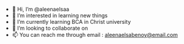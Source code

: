 - 👋 Hi, I’m @aleenaelsaa
- 👀 I’m interested in learning new things
- 🌱 I’m currently learning BCA in Christ university
- 💞️ I’m looking to collaborate on 
- 📫 You can reach me through email : aleenaelsabenoy@email.com


<!---
aleenaelsaa/aleenaelsaa is a ✨ special ✨ repository because its `README.md` (this file) appears on your GitHub profile.
You can click the Preview link to take a look at your changes.
--->
